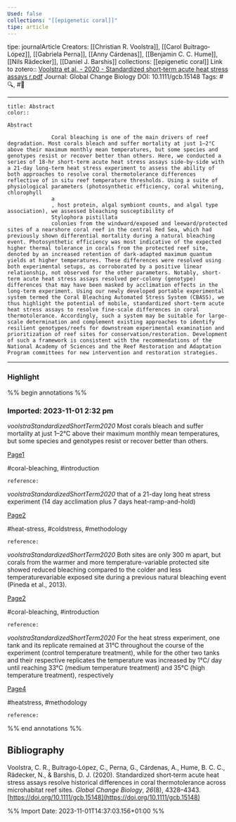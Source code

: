 ```yaml
---
Used: false
collections: "[[epigenetic coral]]"
tipe: article
---
```

tipe: journalArticle
Creators: [[Christian R. Voolstra]], [[Carol Buitrago‐López]], [[Gabriela Perna]], [[Anny Cárdenas]], [[Benjamin C. C. Hume]], [[Nils Rädecker]], [[Daniel J. Barshis]]
collections: [[epigenetic coral]]
Link to zotero:: [Voolstra et al. - 2020 - Standardized short‐term acute heat stress assays r.pdf](zotero://select/library/items/AWSE4QTI)
Journal: Global Change Biology
DOI: 10.1111/gcb.15148
Tags: #🔍, #🎨

---
```ad-note
title: Abstract
color:: 

Abstract
            
              Coral bleaching is one of the main drivers of reef degradation. Most corals bleach and suffer mortality at just 1–2°C above their maximum monthly mean temperatures, but some species and genotypes resist or recover better than others. Here, we conducted a series of 18‐hr short‐term acute heat stress assays side‐by‐side with a 21‐day long‐term heat stress experiment to assess the ability of both approaches to resolve coral thermotolerance differences reflective of in situ reef temperature thresholds. Using a suite of physiological parameters (photosynthetic efficiency, coral whitening, chlorophyll
              a
              , host protein, algal symbiont counts, and algal type association), we assessed bleaching susceptibility of
              Stylophora pistillata
              colonies from the windward/exposed and leeward/protected sites of a nearshore coral reef in the central Red Sea, which had previously shown differential mortality during a natural bleaching event. Photosynthetic efficiency was most indicative of the expected higher thermal tolerance in corals from the protected reef site, denoted by an increased retention of dark‐adapted maximum quantum yields at higher temperatures. These differences were resolved using both experimental setups, as corroborated by a positive linear relationship, not observed for the other parameters. Notably, short‐term acute heat stress assays resolved per‐colony (genotype) differences that may have been masked by acclimation effects in the long‐term experiment. Using our newly developed portable experimental system termed the Coral Bleaching Automated Stress System (CBASS), we thus highlight the potential of mobile, standardized short‐term acute heat stress assays to resolve fine‐scale differences in coral thermotolerance. Accordingly, such a system may be suitable for large‐scale determination and complement existing approaches to identify resilient genotypes/reefs for downstream experimental examination and prioritization of reef sites for conservation/restoration. Development of such a framework is consistent with the recommendations of the National Academy of Sciences and the Reef Restoration and Adaptation Program committees for new intervention and restoration strategies.

```

---
### Highlight

%% begin annotations %%



### Imported: 2023-11-01 2:32 pm

*voolstraStandardizedShortTerm2020*
	Most corals bleach and suffer mortality at just 1–2°C above their maximum monthly mean temperatures, but some species and genotypes resist or recover better than others. 
	
[Page1](zotero://open-pdf/library/items/AWSE4QTI?page=1&a=8PSDPNPE)
	
	
#coral-bleaching, #introduction
	
	
	reference:

*voolstraStandardizedShortTerm2020*
	that of a 21-day long heat stress experiment (14 day acclimation plus 7 days heat-ramp-and-hold) 
	
[Page2](zotero://open-pdf/library/items/AWSE4QTI?page=2&a=V42L674F)
	
	
#heat-stress, #coldstress, #methodology
	
	
	reference:

*voolstraStandardizedShortTerm2020*
	Both sites are only 300 m apart, but corals from the warmer and more temperature-variable protected site showed reduced bleaching compared to the colder and less temperaturevariable exposed site during a previous natural bleaching event (Pineda et al., 2013). 
	
[Page2](zotero://open-pdf/library/items/AWSE4QTI?page=2&a=593WFDC8)
	
	
#coral-bleaching, #introduction
	
	
	reference:

*voolstraStandardizedShortTerm2020*
	For the heat stress experiment, one tank and its replicate remained at 31°C throughout the course of the experiment (control temperature treatment), while for the other two tanks and their respective replicates the temperature was increased by 1°C/ day until reaching 33°C (medium temperature treatment) and 35°C (high temperature treatment), respectively 
	
[Page4](zotero://open-pdf/library/items/AWSE4QTI?page=4&a=DAYHCN5B)
	
	
#heatstress, #methodology
	
	
	reference:


%% end annotations %%

## Bibliography

Voolstra, C. R., Buitrago‐López, C., Perna, G., Cárdenas, A., Hume, B. C. C., Rädecker, N., & Barshis, D. J. (2020). Standardized short‐term acute heat stress assays resolve historical differences in coral thermotolerance across microhabitat reef sites. _Global Change Biology_, _26_(8), 4328–4343. [https://doi.org/10.1111/gcb.15148](https://doi.org/10.1111/gcb.15148)

%% Import Date: 2023-11-01T14:37:03.156+01:00 %%
